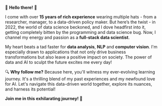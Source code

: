 🚀 **Hello there!** 🚀

I come with over **15 years of rich experience** wearing multiple hats - from a researcher, manager, to a data-driven policy maker. But here’s the twist - in 2022, the world of data science beckoned, and I dove headfirst into it, getting completely bitten by the programming and data science bug. Now, I channel my energy and passion as a **full-stack data scientist**.

My heart beats a tad faster for **data analysis**, **NLP** and **computer vision**. I'm especially drawn to applications that not only drive business transformations but also leave a positive impact on society. The power of data and AI to sculpt the future excites me every day!

🔍 **Why follow me?** 
Because here, you'll witness my ever-evolving learning journey. It's a thrilling blend of my past experiences and my newfound love for AI. Let's navigate this data-driven world together, explore its nuances, and harness its potential!

**Join me in this exhilarating journey! 🌟**

